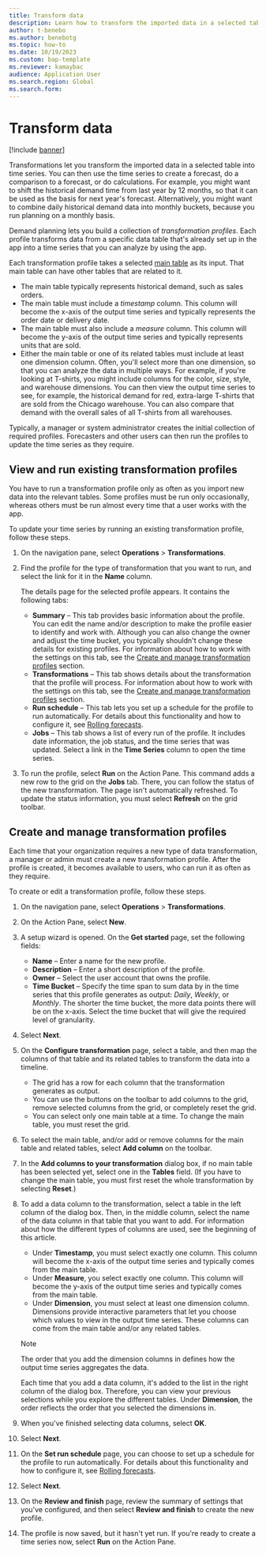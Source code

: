 ```yaml
---
title: Transform data
description: Learn how to transform the imported data in a selected table into time series. You can then use the time series to create a forecast or do calculations.
author: t-benebo
ms.author: benebotg
ms.topic: how-to
ms.date: 10/19/2023
ms.custom: bap-template
ms.reviewer: kamaybac
audience: Application User
ms.search.region: Global
ms.search.form:
---
```


# Transform data

[!include [banner](../includes/banner.md)]

Transformations let you transform the imported data in a selected table into time series. You can then use the time series to create a forecast, do a comparison to a forecast, or do calculations. For example, you might want to shift the historical demand time from last year by 12 months, so that it can be used as the basis for next year's forecast. Alternatively, you might want to combine daily historical demand data into monthly buckets, because you run planning on a monthly basis.

Demand planning lets you build a collection of *transformation profiles*. Each profile transforms data from a specific data table that's already set up in the app into a time series that you can analyze by using the app.

Each transformation profile takes a selected [main table](tables.md) as its input. That main table can have other tables that are related to it.

- The main table typically represents historical demand, such as sales orders.
- The main table must include a *timestamp* column. This column will become the x-axis of the output time series and typically represents the order date or delivery date.
- The main table must also include a *measure* column. This column will become the y-axis of the output time series and typically represents units that are sold.
- Either the main table or one of its related tables must include at least one dimension column. Often, you'll select more than one dimension, so that you can analyze the data in multiple ways. For example, if you're looking at T-shirts, you might include columns for the color, size, style, and warehouse dimensions. You can then view the output time series to see, for example, the historical demand for red, extra-large T-shirts that are sold from the Chicago warehouse. You can also compare that demand with the overall sales of all T-shirts from all warehouses.

Typically, a manager or system administrator creates the initial collection of required profiles. Forecasters and other users can then run the profiles to update the time series as they require.

## View and run existing transformation profiles

You have to run a transformation profile only as often as you import new data into the relevant tables. Some profiles must be run only occasionally, whereas others must be run almost every time that a user works with the app.

To update your time series by running an existing transformation profile, follow these steps.

1. On the navigation pane, select **Operations** \> **Transformations**.
1. Find the profile for the type of transformation that you want to run, and select the link for it in the **Name** column.

    The details page for the selected profile appears. It contains the following tabs:

    - **Summary** – This tab provides basic information about the profile. You can edit the name and/or description to make the profile easier to identify and work with. Although you can also change the owner and adjust the time bucket, you typically shouldn't change these details for existing profiles. For information about how to work with the settings on this tab, see the [Create and manage transformation profiles](#create-transformation-profiles) section.
    - **Transformations** – This tab shows details about the transformation that the profile will process. For information about how to work with the settings on this tab, see the [Create and manage transformation profiles](#create-transformation-profiles) section.
    - **Run schedule** – This tab lets you set up a schedule for the profile to run automatically. For details about this functionality and how to configure it, see [Rolling forecasts](rolling-forecasts.md).
    - **Jobs** – This tab shows a list of every run of the profile. It includes date information, the job status, and the time series that was updated. Select a link in the **Time Series** column to open the time series.

1. To run the profile, select **Run** on the Action Pane. This command adds a new row to the grid on the **Jobs** tab. There, you can follow the status of the new transformation. The page isn't automatically refreshed. To update the status information, you must select **Refresh** on the grid toolbar.

## <a name="create-transformation-profiles"></a>Create and manage transformation profiles

Each time that your organization requires a new type of data transformation, a manager or admin must create a new transformation profile. After the profile is created, it becomes available to users, who can run it as often as they require.

To create or edit a transformation profile, follow these steps.

1. On the navigation pane, select **Operations** \> **Transformations**.
1. On the Action Pane, select **New**.
1. A setup wizard is opened. On the **Get started** page, set the following fields:

    - **Name** – Enter a name for the new profile.
    - **Description** – Enter a short description of the profile.
    - **Owner** – Select the user account that owns the profile.
    - **Time Bucket** – Specify the time span to sum data by in the time series that this profile generates as output: *Daily*, *Weekly*, or *Monthly*. The shorter the time bucket, the more data points there will be on the x-axis. Select the time bucket that will give the required level of granularity.

1. Select **Next**.
1. On the **Configure transformation** page, select a table, and then map the columns of that table and its related tables to transform the data into a timeline.

    - The grid has a row for each column that the transformation generates as output.
    - You can use the buttons on the toolbar to add columns to the grid, remove selected columns from the grid, or completely reset the grid.
    - You can select only one main table at a time. To change the main table, you must reset the grid.

1. To select the main table, and/or add or remove columns for the main table and related tables, select **Add column** on the toolbar.
1. In the **Add columns to your transformation** dialog box, if no main table has been selected yet, select one in the **Tables** field. (If you have to change the main table, you must first reset the whole transformation by selecting **Reset**.)
1. To add a data column to the transformation, select a table in the left column of the dialog box. Then, in the middle column, select the name of the data column in that table that you want to add. For information about how the different types of columns are used, see the beginning of this article.

    - Under **Timestamp**, you must select exactly one column. This column will become the x-axis of the output time series and typically comes from the main table.
    - Under **Measure**, you select exactly one column. This column will become the y-axis of the output time series and typically comes from the main table.
    - Under **Dimension**, you must select at least one dimension column. Dimensions provide interactive parameters that let you choose which values to view in the output time series. These columns can come from the main table and/or any related tables.

    > [!NOTE]
    > The order that you add the dimension columns in defines how the output time series aggregates the data.

    Each time that you add a data column, it's added to the list in the right column of the dialog box. Therefore, you can view your previous selections while you explore the different tables. Under **Dimension**, the order reflects the order that you selected the dimensions in.

1. When you've finished selecting data columns, select **OK**.
1. Select **Next**.
1. On the **Set run schedule** page, you can choose to set up a schedule for the profile to run automatically. For details about this functionality and how to configure it, see [Rolling forecasts](rolling-forecasts.md).
1. Select **Next**.
1. On the **Review and finish** page, review the summary of settings that you've configured, and then select **Review and finish** to create the new profile.
1. The profile is now saved, but it hasn't yet run. If you're ready to create a time series now, select **Run** on the Action Pane.
